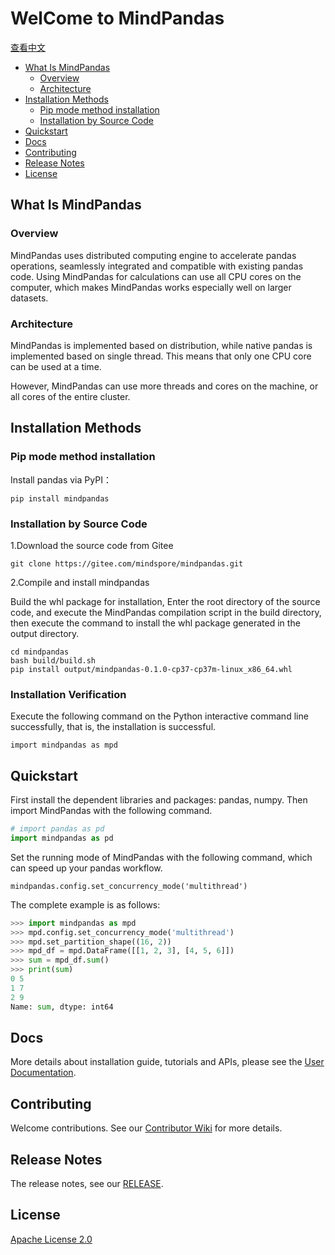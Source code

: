# WelCome to MindPandas


[查看中文](./README_CN.md)

<!-- TOC -->

- [What Is MindPandas](#what-is-mindpandas)
    - [Overview](#overview)
    - [Architecture](#architecture)
- [Installation Methods](#installation-methods)
    - [Pip mode method installation](#pip-mode-method-installation)
    - [Installation by Source Code](#installation-by-source-code)
- [Quickstart](#quickstart)
- [Docs](#docs)
- [Contributing](#contributing)
- [Release Notes](#release-notes)
- [License](#license)

<!-- /TOC -->

## What Is MindPandas

### Overview
MindPandas uses distributed computing engine to accelerate pandas operations, seamlessly integrated and compatible with existing pandas code. Using MindPandas for calculations can use all CPU cores on the computer, which makes MindPandas works especially well on larger datasets.

### Architecture
MindPandas is implemented based on distribution, while native pandas is implemented based on single thread. This means that only one CPU core can be used at a time.

However, MindPandas can use more threads and cores on the machine, or all cores of the entire cluster.

## Installation Methods

### Pip mode method installation

Install pandas via PyPI：

```
pip install mindpandas
```

### Installation by Source Code

1.Download the source code from Gitee

```
git clone https://gitee.com/mindspore/mindpandas.git
```
2.Compile and install mindpandas

Build the whl package for installation, Enter the root directory of the source code, and execute the MindPandas compilation script in the build directory, then execute the command to install the whl package generated in the output directory.

```
cd mindpandas
bash build/build.sh
pip install output/mindpandas-0.1.0-cp37-cp37m-linux_x86_64.whl
```
### Installation Verification

Execute the following command on the Python interactive command line successfully, that is, the installation is successful.

```
import mindpandas as mpd
```

## Quickstart

First install the dependent libraries and packages: pandas, numpy.
Then import MindPandas with the following command.

```python
# import pandas as pd
import mindpandas as pd
```
Set the running mode of MindPandas with the following command, which can speed up your pandas workflow.

```
mindpandas.config.set_concurrency_mode('multithread') 
```
The complete example is as follows:

```python
>>> import mindpandas as mpd
>>> mpd.config.set_concurrency_mode('multithread')
>>> mpd.set_partition_shape((16, 2))
>>> mpd_df = mpd.DataFrame([[1, 2, 3], [4, 5, 6]])
>>> sum = mpd_df.sum()
>>> print(sum)
0 5
1 7
2 9
Name: sum, dtype: int64
```
## Docs

More details about installation guide, tutorials and APIs, please see the
[User Documentation]().

## Contributing

Welcome contributions. See our [Contributor Wiki](https://gitee.com/mindspore/mindpandas/blob/master/CONTRIBUTING.md) for
more details.

## Release Notes

The release notes, see our [RELEASE](https://gitee.com/mindspore/mindpandas/blob/master/RELEASE.md).

## License

[Apache License 2.0](https://gitee.com/mindspore/mindpandas/blob/master/LICENSE)
